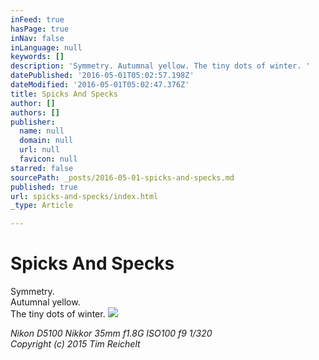 ```yaml
---
inFeed: true
hasPage: true
inNav: false
inLanguage: null
keywords: []
description: 'Symmetry. Autumnal yellow. The tiny dots of winter. '
datePublished: '2016-05-01T05:02:57.198Z'
dateModified: '2016-05-01T05:02:47.376Z'
title: Spicks And Specks
author: []
authors: []
publisher:
  name: null
  domain: null
  url: null
  favicon: null
starred: false
sourcePath: _posts/2016-05-01-spicks-and-specks.md
published: true
url: spicks-and-specks/index.html
_type: Article

---
```

# Spicks And Specks

Symmetry.  
Autumnal yellow.  
The tiny dots of winter.
![](https://the-grid-user-content.s3-us-west-2.amazonaws.com/10a42510-b817-4eb8-8513-beac5a6aaed4.jpg)

_Nikon D5100 Nikkor 35mm f1.8G ISO100 f9 1/320  
Copyright (c) 2015 Tim Reichelt_